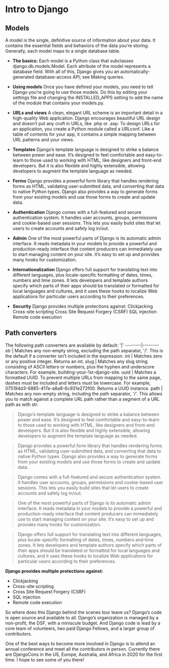 # Intro to Django

## Models

A model is the single, definitive source of information about your data. It contains the essential fields and behaviors of the data you’re storing. Generally, each model maps to a single database table.

- **The basics:**
Each model is a Python class that subclasses django.db.models.Model. Each attribute of the model represents a database field. With all of this, Django gives you an automatically-generated database-access API; see Making queries.

- **Using models**
Once you have defined your models, you need to tell Django you’re going to use those models. Do this by editing your settings file and changing the INSTALLED_APPS setting to add the name of the module that contains your models.py.

- **URLs and views**
A clean, elegant URL scheme is an important detail in a high-quality Web application. Django encourages beautiful URL design and doesn’t put any cruft in URLs, like .php or .asp.
To design URLs for an application, you create a Python module called a URLconf. Like a table of contents for your app, it contains a simple mapping between URL patterns and your views.

- **Templates**
Django’s template language is designed to strike a balance between power and ease. It’s designed to feel comfortable and easy-to-learn to those used to working with HTML, like designers and front-end developers. But it is also flexible and highly extensible, allowing developers to augment the template language as needed.

- **Forms**
Django provides a powerful form library that handles rendering forms as HTML, validating user-submitted data, and converting that data to native Python types. Django also provides a way to generate forms from your existing models and use those forms to create and update data.

- **Authentication**
Django comes with a full-featured and secure authentication system. It handles user accounts, groups, permissions and cookie-based user sessions. This lets you easily build sites that let users to create accounts and safely log in/out.

- **Admin**
One of the most powerful parts of Django is its automatic admin interface. It reads metadata in your models to provide a powerful and production-ready interface that content producers can immediately use to start managing content on your site. It’s easy to set up and provides many hooks for customization.

- **Internationalization**
Django offers full support for translating text into different languages, plus locale-specific formatting of dates, times, numbers and time zones. It lets developers and template authors specify which parts of their apps should be translated or formatted for local languages and cultures, and it uses these hooks to localize Web applications for particular users according to their preferences.

- **Security**
Django provides multiple protections against:
Clickjacking Cross-site scripting Cross Site Request Forgery (CSRF) SQL injection Remote code execution



## **Path converters**

The following path converters are available by default:
'|'
--------|--------
str | Matches any non-empty string, excluding the path separator, '/'. This is the default if a converter isn’t included in the expression.
int | Matches zero or any positive integer. Returns an int.
slug | Matches any slug string consisting of ASCII letters or numbers, plus the hyphen and underscore characters. For example, building-your-1st-django-site.
uuid | Matches a formatted UUID. To prevent multiple URLs from mapping to the same page, dashes must be included and letters must be lowercase. For example, 075194d3-6885-417e-a8a8-6c931e272f00. Returns a UUID instance.
path | Matches any non-empty string, including the path separator, '/'. This allows you to match against a complete URL path rather than a segment of a URL path as with str.

>Django’s template language is designed to strike a balance between power and ease. It’s designed to feel comfortable and easy-to-learn to those used to working with HTML, like designers and front-end developers. But it is also flexible and highly extensible, allowing developers to augment the template language as needed.

>Django provides a powerful form library that handles rendering forms as HTML, validating user-submitted data, and converting that data to native Python types. Django also provides a way to generate forms from your existing models and use those forms to create and update data.

>Django comes with a full-featured and secure authentication system. It handles user accounts, groups, permissions and cookie-based user sessions. This lets you easily build sites that let users to create accounts and safely log in/out.

>One of the most powerful parts of Django is its automatic admin interface. It reads metadata in your models to provide a powerful and production-ready interface that content producers can immediately use to start managing content on your site. It’s easy to set up and provides many hooks for customization.

>Django offers full support for translating text into different languages, plus locale-specific formatting of dates, times, numbers and time zones. It lets developers and template authors specify which parts of their apps should be translated or formatted for local languages and cultures, and it uses these hooks to localize Web applications for particular users according to their preferences.

**Django provides multiple protections against:**

* Clickjacking
* Cross-site scripting
* Cross Site Request Forgery (CSRF)
* SQL injection
* Remote code execution

So where does this Django behind the scenes tour leave us? Django’s code is open source and available to all. Django’s organization is managed by a non-profit, the DSF, with a miniscule budget. And Django code is lead by a core team of volunteers, two paid Django Fellows, and a larger group of contributors.

One of the best ways to become more involved in Django is to attend an annual conference and meet all the contributors in person. Currently there are DjangoCons in the US, Europe, Australia, and Africa in 2020 for the first time. I hope to see some of you there!
